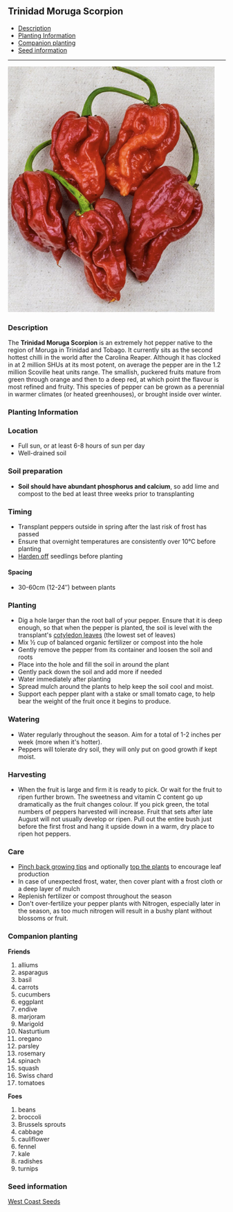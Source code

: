 ## **Trinidad Moruga Scorpion**
  - [Description](#description)
  - [Planting Information](#planting-information)
  - [Companion planting](#companion-planting)
  - [Seed information](#seed-information)

---


![Trinidad Moruga Scorpion](images/trinidad_maruga_scorpion.png)

### Description

The **Trinidad Moruga Scorpion** is an extremely hot pepper native to the region of Moruga in Trinidad and Tobago. It currently sits as the second hottest chilli in the world after the Carolina Reaper. Although it has clocked in at 2 million SHUs at its most potent, on average the pepper are in the 1.2 million Scoville heat units range. The smallish, puckered fruits mature from green through orange and then to a deep red, at which point the flavour is most refined and fruity. This species of pepper can be grown as a perennial in warmer climates (or heated greenhouses), or brought inside over winter. 

### Planting Information

### Location

- Full sun, or at least 6-8 hours of sun per day
- Well-drained soil

### Soil preparation

- **Soil should have abundant phosphorus and calcium**, so add lime and compost to the bed at least three weeks prior to transplanting

### Timing 

- Transplant peppers outside in spring after the last risk of frost has passed
- Ensure that overnight temperatures are consistently over 10°C before planting
- [Harden off](hardening_off.md) seedlings before planting

#### Spacing 

- 30-60cm (12-24″) between plants

### Planting

- Dig a hole larger than the root ball of your pepper. Ensure that it is deep enough, so that when the pepper is planted, the soil is level with the transplant's [cotyledon leaves](images/pepper_cotyledons.png) (the lowest set of leaves)
- Mix ½ cup of balanced organic fertilizer or compost into the hole
- Gently remove the pepper from its container and loosen the soil and roots
- Place into the hole and fill the soil in around the plant
- Gently pack down the soil and add more if needed
- Water immediately after planting
- Spread mulch around the plants to help keep the soil cool and moist.
- Support each pepper plant with a stake or small tomato cage, to help bear the weight of the fruit once it begins to produce.

### Watering

- Water regularly throughout the season. Aim for a total of 1-2 inches per week (more when it's hotter).
- Peppers will tolerate dry soil, they will only put on good growth if kept moist.

### Harvesting

- When the fruit is large and firm it is ready to pick. Or wait for the fruit to ripen further brown. The sweetness and vitamin C content go up dramatically as the fruit changes colour. If you pick green, the total numbers of peppers harvested will increase. Fruit that sets after late August will not usually develop or ripen. Pull out the entire bush just before the first frost and hang it upside down in a warm, dry place to ripen hot peppers. 

### Care

- [Pinch back growing tips](pinching_pepper_flowers.md) and optionally [top the plants](topping_pepper_plants.md) to encourage leaf production
- In case of unexpected frost, water, then cover plant with a frost cloth or a deep layer of mulch
- Replenish fertilizer or compost throughout the season
- Don't over-fertilize your pepper plants with Nitrogen, especially later in the season, as too much nitrogen will result in a bushy plant without blossoms or fruit.

### Companion planting

**Friends**

  1. alliums
  2. asparagus
  3. basil
  4. carrots
  5. cucumbers
  6. eggplant
  7. endive
  8. marjoram
  9. Marigold
  10. Nasturtium
  11. oregano
  12. parsley
  13. rosemary
  14. spinach
  15. squash
  16. Swiss chard
  17. tomatoes

**Foes**

   1. beans
   2. broccoli
   3. Brussels sprouts
   4. cabbage
   5. cauliflower
   6. fennel
   7. kale
   8. radishes
   9. turnips

### Seed information

[West Coast Seeds](https://www.westcoastseeds.com/products/trinidad-moruga-scorpion)
